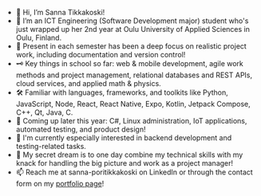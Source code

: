 - 👋 Hi, I’m Sanna Tikkakoski!
- 👀 I’m an ICT Engineering (Software Development major) student who's just wrapped up her 2nd year at Oulu University of Applied Sciences in Oulu, Finland.
- 🏢 Present in each semester has been a deep focus on realistic project work, including documentation and version control!
- 🗝️ Key things in school so far: web & mobile development, agile work methods and project management, relational databases and REST APIs, cloud services, and applied math & physics.
- 🛠️ Familiar with languages, frameworks, and toolkits like Python, JavaScript, Node, React, React Native, Expo, Kotlin, Jetpack Compose, C++, Qt, Java, C.
- 🌱 Coming up later this year: C#, Linux administration, IoT applications, automated testing, and product design!
- 💞️ I'm currently especially interested in backend development and testing-related tasks.
- 🫣 My secret dream is to one day combine my technical skills with my knack for handling the big picture and work as a project manager! 
- 📫 Reach me at sanna-poritikkakoski on LinkedIn or through the contact form on my <a href="https://sannatikk.github.io/web-portfolio/">portfolio page</a>!

<!---
sannatikk/sannatikk is a ✨ special ✨ repository because its `README.md` (this file) appears on your GitHub profile.
You can click the Preview link to take a look at your changes.
--->
